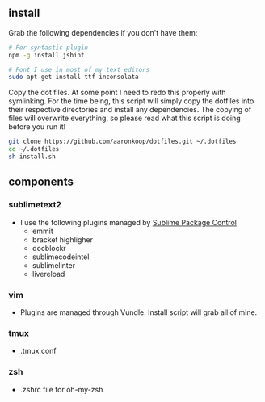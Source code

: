 ## install

Grab the following dependencies if you don't have them:
```sh
# For syntastic plugin
npm -g install jshint                   

# Font I use in most of my text editors
sudo apt-get install ttf-inconsolata    
```
Copy the dot files. At some point I need to redo this properly with symlinking. For the time being, this script will simply copy the dotfiles into their respective directories and install any dependencies. The copying of files will overwrite everything, so please read what this script is doing before you run it!
```sh
git clone https://github.com/aaronkoop/dotfiles.git ~/.dotfiles
cd ~/.dotfiles
sh install.sh
```

## components

### sublimetext2 
* I use the following plugins managed by [Sublime Package Control](http://wbond.net/sublime_packages/package_control)
  * emmit
  * bracket highligher
  * docblockr
  * sublimecodeintel
  * sublimelinter
  * livereload

### vim
* Plugins are managed through Vundle. Install script will grab all of mine.

### tmux
* .tmux.conf

### zsh 
* .zshrc file for oh-my-zsh
